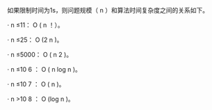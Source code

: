 
如果限制时间为1s，则问题规模（ n ）和算法时间复杂度之间的关系如下。

· n ≤11： O ( n ！）。

· n ≤25： O (2 n )。

· n ≤5000： O ( n 2 )。

· n ≤10 6 ： O ( n log n )。

· n ≤10 7 ： O ( n )。

· n >10 8 ： O (log n )。